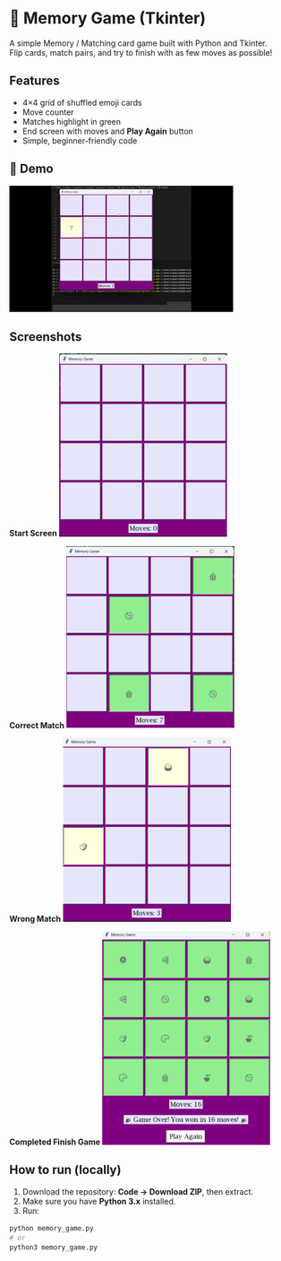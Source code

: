 # 🧠 Memory Game (Tkinter)

A simple Memory / Matching card game built with Python and Tkinter.  
Flip cards, match pairs, and try to finish with as few moves as possible!

## Features
- 4×4 grid of shuffled emoji cards
- Move counter
- Matches highlight in green
- End screen with moves and **Play Again** button
- Simple, beginner-friendly code

## 🎥 Demo
![Game demo](Screenshots/Demo_game.gif)

## Screenshots

**Start Screen**
<img src="Screenshots/Start.png" width="300">

**Correct Match**
<img src="Screenshots/Match.png" width="300">

**Wrong Match**
<img src="Screenshots/Wrongmatch.png" width="300">

**Completed Finish Game**
<img src="Screenshots/Finish.png" width="300">

## How to run (locally)
1. Download the repository: **Code → Download ZIP**, then extract.
2. Make sure you have **Python 3.x** installed.
3. Run:
```bash
python memory_game.py
# or
python3 memory_game.py
